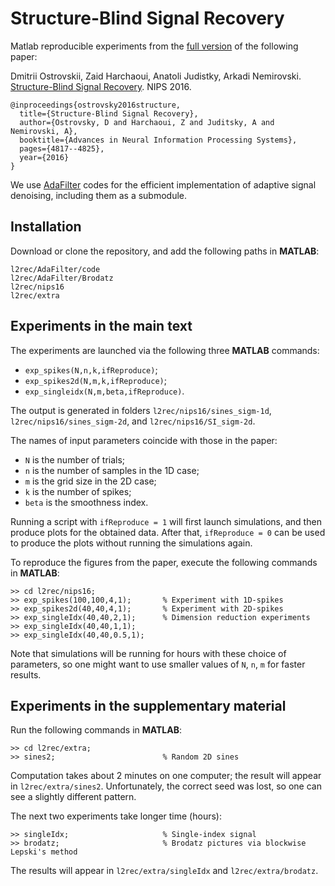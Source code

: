 # Structure-Blind Signal Recovery

Matlab reproducible experiments from the [full version](https://arxiv.org/abs/1607.05712) of the following paper:

Dmitrii Ostrovskii, Zaid Harchaoui, Anatoli Judistky, Arkadi Nemirovski. [Structure-Blind Signal Recovery](https://papers.nips.cc/paper/6063-structure-blind-signal-recovery.pdf). NIPS 2016.

```
@inproceedings{ostrovsky2016structure,
  title={Structure-Blind Signal Recovery},
  author={Ostrovsky, D and Harchaoui, Z and Juditsky, A and Nemirovski, A},
  booktitle={Advances in Neural Information Processing Systems},
  pages={4817--4825},
  year={2016}
}
```

We use [AdaFilter](https://github.com/ostrodmit/AdaFilter) codes for the efficient implementation of adaptive signal denoising, including them as a submodule.

## Installation

Download or clone the repository, and add the following paths in **MATLAB**: 
```
l2rec/AdaFilter/code
l2rec/AdaFilter/Brodatz
l2rec/nips16
l2rec/extra
```

## Experiments in the main text

The experiments are launched via the following three **MATLAB** commands: 
- ``exp_spikes(N,n,k,ifReproduce)``;
- ``exp_spikes2d(N,m,k,ifReproduce)``;
- ``exp_singleidx(N,m,beta,ifReproduce)``.

The output is generated in folders ``l2rec/nips16/sines_sigm-1d``, ``l2rec/nips16/sines_sigm-2d``, and ``l2rec/nips16/SI_sigm-2d``.

The names of input parameters coincide with those in the paper: 
- ``N`` is the number of trials; 
- ``n`` is the number of samples in the 1D case; 
- ``m`` is the grid size in the 2D case; 
- ``k`` is the number of spikes; 
- ``beta`` is the smoothness index. 

Running a script with ``ifReproduce = 1`` will first launch simulations, and then produce plots for the obtained data. 
After that, ``ifReproduce = 0`` can be used to produce the plots without running the simulations again.

To reproduce the figures from the paper, execute the following commands in **MATLAB**:
```
>> cd l2rec/nips16;
>> exp_spikes(100,100,4,1);       % Experiment with 1D-spikes
>> exp_spikes2d(40,40,4,1);       % Experiment with 2D-spikes
>> exp_singleIdx(40,40,2,1);      % Dimension reduction experiments
>> exp_singleIdx(40,40,1,1);
>> exp_singleIdx(40,40,0.5,1);
```
Note that simulations will be running for hours with these choice of parameters, so one might want to use smaller values of ``N``, ``n``, ``m`` for faster results.

## Experiments in the supplementary material

Run the following commands in **MATLAB**:
```
>> cd l2rec/extra;                
>> sines2;                        % Random 2D sines
```
Computation takes about 2 minutes on one computer; the result will appear in ``l2rec/extra/sines2``. 
Unfortunately, the correct seed was lost, so one can see a slightly different pattern.

The next two experiments take longer time (hours):
```
>> singleIdx;                     % Single-index signal
>> brodatz;                       % Brodatz pictures via blockwise Lepski's method
```
The results will appear in ``l2rec/extra/singleIdx`` and ``l2rec/extra/brodatz``.

